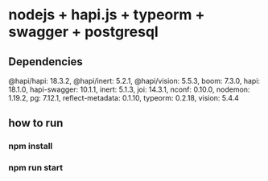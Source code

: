 # nodejs + hapi.js + typeorm + swagger + postgresql

## Dependencies

@hapi/hapi: 18.3.2,
@hapi/inert: 5.2.1,
@hapi/vision: 5.5.3,
boom: 7.3.0,
hapi: 18.1.0,
hapi-swagger: 10.1.1,
inert: 5.1.3,
joi: 14.3.1,
nconf: 0.10.0,
nodemon: 1.19.2,
pg: 7.12.1,
reflect-metadata: 0.1.10,
typeorm: 0.2.18,
vision: 5.4.4

## how to run

### npm install

### npm run start
